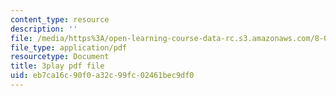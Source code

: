 ```yaml
---
content_type: resource
description: ''
file: /media/https%3A/open-learning-course-data-rc.s3.amazonaws.com/8-01sc-classical-mechanics-fall-2016/eb7ca16c90f0a32c99fc02461bec9df0_tO6Wh_HhifI.pdf
file_type: application/pdf
resourcetype: Document
title: 3play pdf file
uid: eb7ca16c-90f0-a32c-99fc-02461bec9df0
---
```

